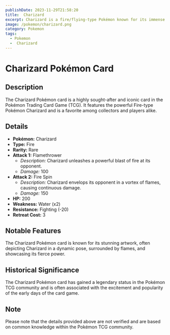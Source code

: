 ```yaml
---
publishDate: 2023-11-29T21:58:20
title:  Charizard
excerpt: Charizard is a fire/flying-type Pokémon known for its immense power and fiery breath.
image: /pokemon/charizard.png
category: Pokemon
tags: 
  - Pokemon
  -  Charizard
---
```


# Charizard Pokémon Card

## Description
The Charizard Pokémon card is a highly sought-after and iconic card in the Pokémon Trading Card Game (TCG). It features the powerful Fire-type Pokémon Charizard and is a favorite among collectors and players alike.

## Details
- **Pokémon:** Charizard
- **Type:** Fire
- **Rarity:** Rare
- **Attack 1:** Flamethrower
  - *Description:* Charizard unleashes a powerful blast of fire at its opponent.
  - *Damage:* 100
- **Attack 2:** Fire Spin
  - *Description:* Charizard envelops its opponent in a vortex of flames, causing continuous damage.
  - *Damage:* 150
- **HP:** 200
- **Weakness:** Water (x2)
- **Resistance:** Fighting (-20)
- **Retreat Cost:** 3

## Notable Features
The Charizard Pokémon card is known for its stunning artwork, often depicting Charizard in a dynamic pose, surrounded by flames, and showcasing its fierce power.

## Historical Significance
The Charizard Pokémon card has gained a legendary status in the Pokémon TCG community and is often associated with the excitement and popularity of the early days of the card game.

## Note
Please note that the details provided above are not verified and are based on common knowledge within the Pokémon TCG community.


